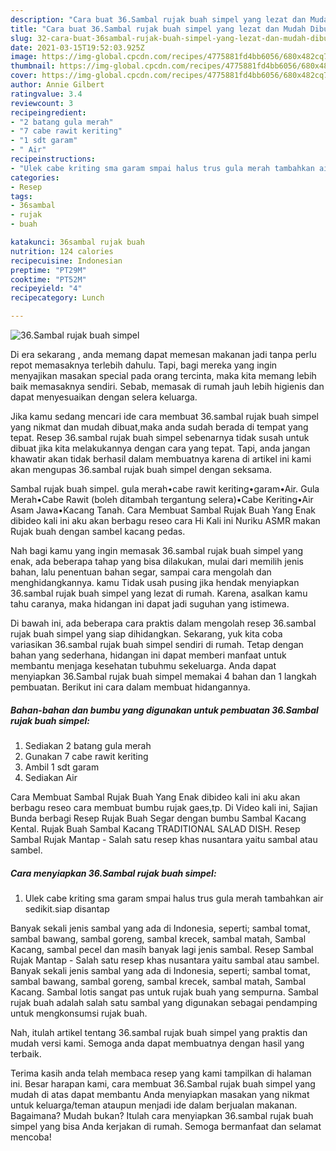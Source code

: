 ```yaml
---
description: "Cara buat 36.Sambal rujak buah simpel yang lezat dan Mudah Dibuat"
title: "Cara buat 36.Sambal rujak buah simpel yang lezat dan Mudah Dibuat"
slug: 32-cara-buat-36sambal-rujak-buah-simpel-yang-lezat-dan-mudah-dibuat
date: 2021-03-15T19:52:03.925Z
image: https://img-global.cpcdn.com/recipes/4775881fd4bb6056/680x482cq70/36sambal-rujak-buah-simpel-foto-resep-utama.jpg
thumbnail: https://img-global.cpcdn.com/recipes/4775881fd4bb6056/680x482cq70/36sambal-rujak-buah-simpel-foto-resep-utama.jpg
cover: https://img-global.cpcdn.com/recipes/4775881fd4bb6056/680x482cq70/36sambal-rujak-buah-simpel-foto-resep-utama.jpg
author: Annie Gilbert
ratingvalue: 3.4
reviewcount: 3
recipeingredient:
- "2 batang gula merah"
- "7 cabe rawit keriting"
- "1 sdt garam"
- " Air"
recipeinstructions:
- "Ulek cabe kriting sma garam smpai halus trus gula merah tambahkan air sedikit.siap disantap"
categories:
- Resep
tags:
- 36sambal
- rujak
- buah

katakunci: 36sambal rujak buah 
nutrition: 124 calories
recipecuisine: Indonesian
preptime: "PT29M"
cooktime: "PT52M"
recipeyield: "4"
recipecategory: Lunch

---
```



![36.Sambal rujak buah simpel](https://img-global.cpcdn.com/recipes/4775881fd4bb6056/680x482cq70/36sambal-rujak-buah-simpel-foto-resep-utama.jpg)

Di era  sekarang , anda memang dapat memesan makanan jadi tanpa perlu repot memasaknya terlebih dahulu. Tapi, bagi mereka yang ingin menyajikan masakan special pada orang tercinta, maka kita memang lebih baik memasaknya sendiri. Sebab, memasak di rumah jauh lebih higienis dan dapat menyesuaikan dengan selera keluarga.

Jika kamu sedang mencari ide cara membuat 36.sambal rujak buah simpel yang nikmat dan mudah dibuat,maka anda sudah berada di tempat yang tepat. Resep 36.sambal rujak buah simpel  sebenarnya tidak susah untuk dibuat jika kita melakukannya dengan cara yang tepat. Tapi, anda jangan khawatir akan tidak berhasil dalam membuatnya 
karena di artikel ini kami akan mengupas 36.sambal rujak buah simpel dengan seksama.  

Sambal rujak buah simpel. gula merah•cabe rawit keriting•garam•Air. Gula Merah•Cabe Rawit (boleh ditambah tergantung selera)•Cabe Keriting•Air Asam Jawa•Kacang Tanah. Cara Membuat Sambal Rujak Buah Yang Enak dibideo kali ini aku akan berbagu reseo cara Hi Kali ini Nuriku ASMR makan Rujak buah dengan sambel kacang pedas.

Nah bagi kamu yang ingin memasak 36.sambal rujak buah simpel yang enak, ada beberapa tahap yang bisa dilakukan, mulai dari memilih jenis bahan, lalu penentuan bahan segar, sampai cara mengolah dan menghidangkannya. kamu Tidak usah pusing jika hendak menyiapkan 36.sambal rujak buah simpel yang lezat di rumah. Karena, asalkan kamu  tahu caranya, maka hidangan ini dapat jadi suguhan yang istimewa.

Di bawah ini, ada beberapa cara praktis  dalam mengolah resep 36.sambal rujak buah simpel yang siap dihidangkan. Sekarang, yuk kita coba variasikan 36.sambal rujak buah simpel sendiri di rumah. Tetap dengan bahan yang sederhana, hidangan ini dapat memberi manfaat untuk membantu menjaga kesehatan tubuhmu sekeluarga. Anda dapat menyiapkan 36.Sambal rujak buah simpel memakai 4 bahan dan 1 langkah pembuatan. Berikut ini cara dalam membuat hidangannya.

<!--inarticleads1-->

##### Bahan-bahan dan bumbu yang digunakan untuk pembuatan 36.Sambal rujak buah simpel:

1. Sediakan 2 batang gula merah
1. Gunakan 7 cabe rawit keriting
1. Ambil 1 sdt garam
1. Sediakan  Air


Cara Membuat Sambal Rujak Buah Yang Enak dibideo kali ini aku akan berbagu reseo cara membuat bumbu rujak gaes,tp. Di Video kali ini, Sajian Bunda berbagi Resep Rujak Buah Segar dengan bumbu Sambal Kacang Kental. Rujak Buah Sambal Kacang TRADITIONAL SALAD DISH. Resep Sambal Rujak Mantap - Salah satu resep khas nusantara yaitu sambal atau sambel. 

<!--inarticleads2-->

##### Cara menyiapkan 36.Sambal rujak buah simpel:

1. Ulek cabe kriting sma garam smpai halus trus gula merah tambahkan air sedikit.siap disantap


Banyak sekali jenis sambal yang ada di Indonesia, seperti; sambal tomat, sambal bawang, sambal goreng, sambal krecek, sambal matah, Sambal Kacang, sambal pecel dan masih banyak lagi jenis sambal. Resep Sambal Rujak Mantap - Salah satu resep khas nusantara yaitu sambal atau sambel. Banyak sekali jenis sambal yang ada di Indonesia, seperti; sambal tomat, sambal bawang, sambal goreng, sambal krecek, sambal matah, Sambal Kacang. Sambal lotis sangat pas untuk rujak buah yang sempurna. Sambal rujak buah adalah salah satu sambal yang digunakan sebagai pendamping untuk mengkonsumsi rujak buah. 

Nah, itulah artikel tentang  36.sambal rujak buah simpel  yang praktis dan mudah versi kami. Semoga anda dapat membuatnya dengan hasil yang terbaik. 

Terima kasih anda telah membaca resep yang kami tampilkan di halaman ini. Besar harapan kami, cara membuat  36.Sambal rujak buah simpel yang mudah di atas dapat membantu Anda menyiapkan masakan yang nikmat untuk keluarga/teman ataupun menjadi ide dalam berjualan makanan. Bagaimana? Mudah bukan? Itulah cara menyiapkan 36.sambal rujak buah simpel yang bisa Anda kerjakan di rumah. Semoga bermanfaat dan selamat mencoba!

